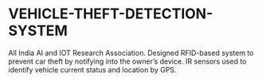 # VEHICLE-THEFT-DETECTION-SYSTEM
All India AI and IOT Research Association. Designed RFID-based system to prevent car theft by notifying into the owner’s device. IR sensors used to identify vehicle current status and location by GPS.
